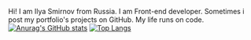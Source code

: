 Hi! I am Ilya Smirnov from Russia. I am Front-end developer. Sometimes i post my portfolio's projects on GitHub. My life runs on code.
[![Anurag's GitHub stats](https://github-readme-stats.vercel.app/api?username=RAUH-WRLD)](https://github.com/anuraghazra/github-readme-stats) [![Top Langs](https://github-readme-stats.vercel.app/api/top-langs/?username=RAUH-WRLD)](https://github.com/anuraghazra/github-readme-stats)
